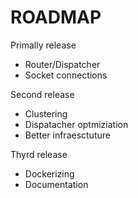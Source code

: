 # ROADMAP

Primally release

* Router/Dispatcher
* Socket connections

Second release

* Clustering
* Dispatacher optmiziation
* Better infraesctuture

Thyrd release

* Dockerizing
* Documentation